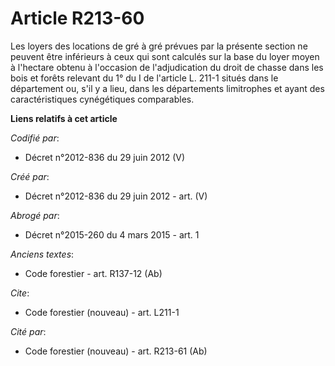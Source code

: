 # Article R213-60

Les loyers des locations de gré à gré prévues par la présente section ne peuvent être inférieurs à ceux qui sont calculés sur
la base du loyer moyen à l'hectare obtenu à l'occasion de l'adjudication du droit de chasse dans les bois et forêts relevant
du 1° du I de l'article L. 211-1 situés dans le département ou, s'il y a lieu, dans les départements limitrophes et ayant des
caractéristiques cynégétiques comparables.

**Liens relatifs à cet article**

_Codifié par_:

  - Décret n°2012-836 du 29 juin 2012 (V)

_Créé par_:

  - Décret n°2012-836 du 29 juin 2012 - art. (V)

_Abrogé par_:

  - Décret n°2015-260 du 4 mars 2015 - art. 1

_Anciens textes_:

  - Code forestier - art. R137-12 (Ab)

_Cite_:

  - Code forestier (nouveau) - art. L211-1

_Cité par_:

  - Code forestier (nouveau) - art. R213-61 (Ab)
